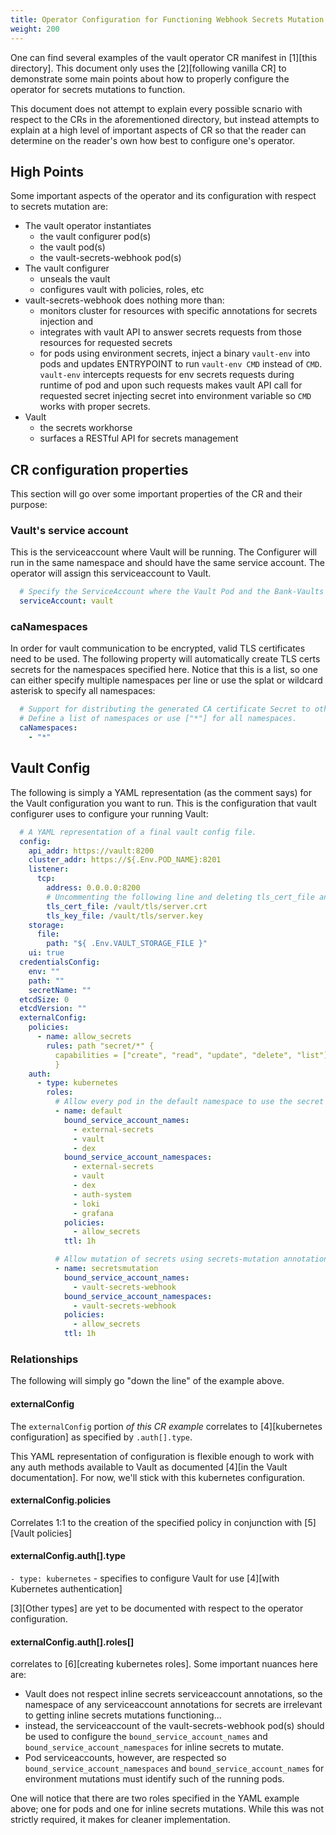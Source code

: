 ```yaml
---
title: Operator Configuration for Functioning Webhook Secrets Mutation
weight: 200
---
```


One can find several examples of the vault operator CR manifest in
[1][this directory]. This document only uses the [2][following vanilla CR]
to demonstrate some main points about how to properly configure the
operator for secrets mutations to function.

This document does not attempt to explain every possible scnario with respect to
the CRs in the aforementioned directory, but instead attempts to explain at
a high level of important aspects of CR so that the reader can determine on the
reader's own how best to configure one's operator.

## High Points

Some important aspects of the operator and its configuration with respect to secrets
mutation are:

  * The vault operator instantiates
    * the vault configurer pod(s)
    * the vault pod(s)
    * the vault-secrets-webhook pod(s)
  * The vault configurer
    * unseals the vault
    * configures vault with policies, roles, etc
  * vault-secrets-webhook does nothing more than:
    * monitors cluster for resources with specific annotations for secrets injection and
    * integrates with vault API to answer secrets requests from those resources for
      requested secrets
    * for pods using environment secrets, inject a binary `vault-env` into pods
      and updates ENTRYPOINT to run `vault-env CMD` instead of `CMD`.
      `vault-env` intercepts requests for env secrets requests during runtime of
      pod and upon such requests makes vault API call for requested secret
      injecting secret into environment variable so `CMD` works with proper
      secrets.
  * Vault
    * the secrets workhorse
    * surfaces a RESTful API for secrets management

## CR configuration properties

This section will go over some important properties of the CR and their purpose:

### Vault's service account

This is the serviceaccount  where Vault will be running. The Configurer will run
in the same namespace and should have the same service account. The operator
will assign this serviceaccount to Vault.

```yaml
  # Specify the ServiceAccount where the Vault Pod and the Bank-Vaults configurer/unsealer is running
  serviceAccount: vault
```

### caNamespaces

In order for vault communication to be encrypted, valid TLS certificates need to
be used. The following property will automatically create TLS certs secrets for
the namespaces specified here. Notice that this is a list, so one can either
specify multiple namespaces per line or use the splat or wildcard asterisk to
specify all namespaces:

```yaml
  # Support for distributing the generated CA certificate Secret to other namespaces.
  # Define a list of namespaces or use ["*"] for all namespaces.
  caNamespaces:
    - "*"
```

## Vault Config

The following is simply a YAML representation (as the comment says) for the
Vault configuration you want to run. This is the configuration that vault
configurer uses to configure your running Vault:

```yaml
  # A YAML representation of a final vault config file.
  config:
    api_addr: https://vault:8200
    cluster_addr: https://${.Env.POD_NAME}:8201
    listener:
      tcp:
        address: 0.0.0.0:8200
        # Uncommenting the following line and deleting tls_cert_file and tls_key_file disables TLS
        tls_cert_file: /vault/tls/server.crt
        tls_key_file: /vault/tls/server.key
    storage:
      file:
        path: "${ .Env.VAULT_STORAGE_FILE }"
    ui: true
  credentialsConfig:
    env: ""
    path: ""
    secretName: ""
  etcdSize: 0
  etcdVersion: ""
  externalConfig:
    policies:
      - name: allow_secrets
        rules: path "secret/*" {
          capabilities = ["create", "read", "update", "delete", "list"]
          }
    auth:
      - type: kubernetes
        roles:
          # Allow every pod in the default namespace to use the secret kv store
          - name: default
            bound_service_account_names:
              - external-secrets
              - vault
              - dex
            bound_service_account_namespaces:
              - external-secrets
              - vault
              - dex
              - auth-system
              - loki
              - grafana
            policies:
              - allow_secrets
            ttl: 1h

          # Allow mutation of secrets using secrets-mutation annotation to use the secret kv store
          - name: secretsmutation
            bound_service_account_names:
              - vault-secrets-webhook
            bound_service_account_namespaces:
              - vault-secrets-webhook
            policies:
              - allow_secrets
            ttl: 1h
```

### Relationships

The following will simply go "down the line" of the example above.

#### externalConfig

The `externalConfig` portion _of this CR example_ correlates to [4][kubernetes
configuration] as specified by `.auth[].type`.

This YAML representation of configuration is flexible enough to work with any
auth methods available to Vault as documented [4][in the Vault documentation].
For now, we'll stick with this kubernetes configuration.

#### externalConfig.policies

Correlates 1:1 to the creation of the specified policy in conjunction with [5][Vault
policies]

#### externalConfig.auth[].type

`- type: kubernetes` - specifies to configure Vault for use [4][with Kubernetes
authentication]

[3][Other types] are yet to be documented with respect to the operator
configuration.

#### externalConfig.auth[].roles[]

correlates to [6][creating kubernetes roles]. Some important nuances here are:

  * Vault does not respect inline secrets serviceaccount annotations, so the
    namespace of any serviceaccount annotations for secrets are irrelevant to
    getting inline secrets mutations functioning...
  * instead, the serviceaccount of the vault-secrets-webhook pod(s) should be
    used to configure the `bound_service_account_names` and
    `bound_service_account_namespaces` for inline secrets to mutate.
  * Pod serviceaccounts, however, are respected so
    `bound_service_account_namespaces` and `bound_service_account_names` for
    environment mutations must identify such of the running pods.

One will notice that there are two roles specified in the YAML example above;
one for pods and one for inline secrets mutations. While this was not strictly
required, it makes for cleaner implementation.

[1]:https://github.com/banzaicloud/bank-vaults/blob/master/operator/deploy
[2]:https://github.com/banzaicloud/bank-vaults/blob/master/operator/deploy/cr.yaml
[3]:https://www.vaultproject.io/api/auth
[4]:https://www.vaultproject.io/api/auth/kubernetes#configure-method
[5]:https://www.vaultproject.io/api-docs/system/policy
[6]:https://www.vaultproject.io/api/auth/kubernetes#create-role
